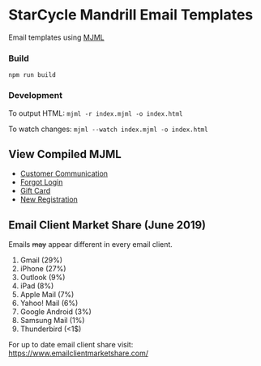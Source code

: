 # StarCycle Mandrill Email Templates

Email templates using [MJML](https://mjml.io/download)

### Build
`npm run build`

### Development
To output HTML:
`mjml -r index.mjml -o index.html`

To watch changes:
`mjml --watch index.mjml -o index.html`

## View Compiled MJML
- [Customer Communication](./dist/customer-communication)
- [Forgot Login](./dist/forgot-login)
- [Gift Card](./dist/gift-card)
- [New Registration](./dist/registration)

## Email Client Market Share (June 2019)
Emails <s>may</s> appear different in every email client.
1. Gmail (29%)
2. iPhone (27%)
3. Outlook (9%)
4. iPad (8%)
5. Apple Mail (7%)
6. Yahoo! Mail (6%)
7. Google Android (3%)
9. Samsung Mail (1%)
10. Thunderbird (<1$)

For up to date email client share visit: https://www.emailclientmarketshare.com/